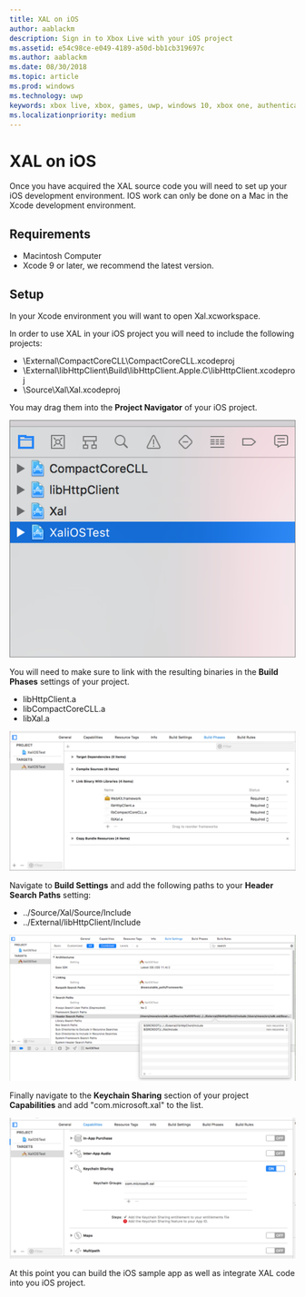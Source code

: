 ```yaml
---
title: XAL on iOS
author: aablackm
description: Sign in to Xbox Live with your iOS project
ms.assetid: e54c98ce-e049-4189-a50d-bb1cb319697c
ms.author: aablackm
ms.date: 08/30/2018
ms.topic: article
ms.prod: windows
ms.technology: uwp
keywords: xbox live, xbox, games, uwp, windows 10, xbox one, authentication, sign-in
ms.localizationpriority: medium
---
```

# XAL on iOS

Once you have acquired the XAL source code you will need to set up your iOS development environment. IOS work can only be done on a Mac in the Xcode development environment.  

## Requirements

- Macintosh Computer
- Xcode 9 or later, we recommend the latest version.  

## Setup

In your Xcode environment you will want to open Xal.xcworkspace.  

In order to use XAL in your iOS project you will need to include the following projects:

- \External\CompactCoreCLL\CompactCoreCLL.xcodeproj
- \External\libHttpClient\Build\libHttpClient.Apple.C\libHttpClient.xcodeproj
- \Source\Xal\Xal.xcodeproj

You may drag them into the **Project Navigator** of your iOS project.  

![xcode project navigator](../../images/xal/xcode_projectnavigator.png)

You will need to make sure to link with the resulting binaries in the **Build Phases** settings of your project.  

- libHttpClient.a
- libCompactCoreCLL.a
- libXal.a  

![xcode buildphases](../../images/xal/xcode_buildphases.png)

Navigate to **Build Settings** and add the following paths to your **Header Search Paths** setting:

- ../Source/Xal/Source/Include
- ../External/libHttpClient/Include

![set header search paths](../../images/xal/xcode_buildsettings_headersearchpaths.png)

Finally navigate to the **Keychain Sharing** section of your project **Capabilities**
and add "com.microsoft.xal" to the list.  

![xcode keychain sharing](../../images/xal/xcode_capabilities_keychainsharing.png)

At this point you can build the iOS sample app as well as integrate XAL code into you iOS project.